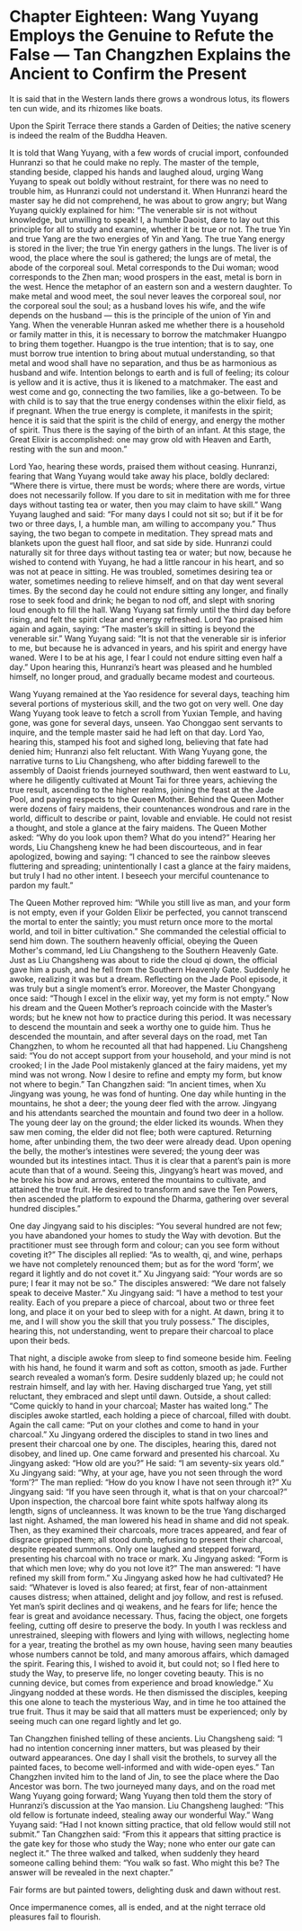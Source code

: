 # Chapter Eighteen: Wang Yuyang Employs the Genuine to Refute the False — Tan Changzhen Explains the Ancient to Confirm the Present

It is said that in the Western lands there grows a wondrous lotus, its flowers ten cun wide, and its rhizomes like boats.

Upon the Spirit Terrace there stands a Garden of Deities; the native scenery is indeed the realm of the Buddha Heaven.

It is told that Wang Yuyang, with a few words of crucial import, confounded Hunranzi so that he could make no reply. The master of the temple, standing beside, clapped his hands and laughed aloud, urging Wang Yuyang to speak out boldly without restraint, for there was no need to trouble him, as Hunranzi could not understand it. When Hunranzi heard the master say he did not comprehend, he was about to grow angry; but Wang Yuyang quickly explained for him: “The venerable sir is not without knowledge, but unwilling to speak! I, a humble Daoist, dare to lay out this principle for all to study and examine, whether it be true or not. The true Yin and true Yang are the two energies of Yin and Yang. The true Yang energy is stored in the liver; the true Yin energy gathers in the lungs. The liver is of wood, the place where the soul is gathered; the lungs are of metal, the abode of the corporeal soul. Metal corresponds to the Dui woman; wood corresponds to the Zhen man; wood prospers in the east, metal is born in the west. Hence the metaphor of an eastern son and a western daughter. To make metal and wood meet, the soul never leaves the corporeal soul, nor the corporeal soul the soul; as a husband loves his wife, and the wife depends on the husband — this is the principle of the union of Yin and Yang. When the venerable Hunran asked me whether there is a household or family matter in this, it is necessary to borrow the matchmaker Huangpo to bring them together. Huangpo is the true intention; that is to say, one must borrow true intention to bring about mutual understanding, so that metal and wood shall have no separation, and thus be as harmonious as husband and wife. Intention belongs to earth and is full of feeling; its colour is yellow and it is active, thus it is likened to a matchmaker. The east and west come and go, connecting the two families, like a go-between. To be with child is to say that the true energy condenses within the elixir field, as if pregnant. When the true energy is complete, it manifests in the spirit; hence it is said that the spirit is the child of energy, and energy the mother of spirit. Thus there is the saying of the birth of an infant. At this stage, the Great Elixir is accomplished: one may grow old with Heaven and Earth, resting with the sun and moon.”

Lord Yao, hearing these words, praised them without ceasing. Hunranzi, fearing that Wang Yuyang would take away his place, boldly declared: “Where there is virtue, there must be words; where there are words, virtue does not necessarily follow. If you dare to sit in meditation with me for three days without tasting tea or water, then you may claim to have skill.” Wang Yuyang laughed and said: “For many days I could not sit so; but if it be for two or three days, I, a humble man, am willing to accompany you.” Thus saying, the two began to compete in meditation. They spread mats and blankets upon the guest hall floor, and sat side by side. Hunranzi could naturally sit for three days without tasting tea or water; but now, because he wished to contend with Yuyang, he had a little rancour in his heart, and so was not at peace in sitting. He was troubled, sometimes desiring tea or water, sometimes needing to relieve himself, and on that day went several times. By the second day he could not endure sitting any longer, and finally rose to seek food and drink; he began to nod off, and slept with snoring loud enough to fill the hall. Wang Yuyang sat firmly until the third day before rising, and felt the spirit clear and energy refreshed. Lord Yao praised him again and again, saying: “The master’s skill in sitting is beyond the venerable sir.” Wang Yuyang said: “It is not that the venerable sir is inferior to me, but because he is advanced in years, and his spirit and energy have waned. Were I to be at his age, I fear I could not endure sitting even half a day.” Upon hearing this, Hunranzi’s heart was pleased and he humbled himself, no longer proud, and gradually became modest and courteous.

Wang Yuyang remained at the Yao residence for several days, teaching him several portions of mysterious skill, and the two got on very well. One day Wang Yuyang took leave to fetch a scroll from Yuxian Temple, and having gone, was gone for several days, unseen. Yao Chonggao sent servants to inquire, and the temple master said he had left on that day. Lord Yao, hearing this, stamped his foot and sighed long, believing that fate had denied him; Hunranzi also felt reluctant. With Wang Yuyang gone, the narrative turns to Liu Changsheng, who after bidding farewell to the assembly of Daoist friends journeyed southward, then went eastward to Lu, where he diligently cultivated at Mount Tai for three years, achieving the true result, ascending to the higher realms, joining the feast at the Jade Pool, and paying respects to the Queen Mother. Behind the Queen Mother were dozens of fairy maidens, their countenances wondrous and rare in the world, difficult to describe or paint, lovable and enviable. He could not resist a thought, and stole a glance at the fairy maidens. The Queen Mother asked: “Why do you look upon them? What do you intend?” Hearing her words, Liu Changsheng knew he had been discourteous, and in fear apologized, bowing and saying: “I chanced to see the rainbow sleeves fluttering and spreading; unintentionally I cast a glance at the fairy maidens, but truly I had no other intent. I beseech your merciful countenance to pardon my fault.”

The Queen Mother reproved him: “While you still live as man, and your form is not empty, even if your Golden Elixir be perfected, you cannot transcend the mortal to enter the saintly; you must return once more to the mortal world, and toil in bitter cultivation.” She commanded the celestial official to send him down. The southern heavenly official, obeying the Queen Mother's command, led Liu Changsheng to the Southern Heavenly Gate. Just as Liu Changsheng was about to ride the cloud qi down, the official gave him a push, and he fell from the Southern Heavenly Gate. Suddenly he awoke, realizing it was but a dream. Reflecting on the Jade Pool episode, it was truly but a single moment’s error. Moreover, the Master Chongyang once said: “Though I excel in the elixir way, yet my form is not empty.” Now his dream and the Queen Mother’s reproach coincide with the Master’s words; but he knew not how to practice during this period. It was necessary to descend the mountain and seek a worthy one to guide him. Thus he descended the mountain, and after several days on the road, met Tan Changzhen, to whom he recounted all that had happened. Liu Changsheng said: “You do not accept support from your household, and your mind is not crooked; I in the Jade Pool mistakenly glanced at the fairy maidens, yet my mind was not wrong. Now I desire to refine and empty my form, but know not where to begin.” Tan Changzhen said: “In ancient times, when Xu Jingyang was young, he was fond of hunting. One day while hunting in the mountains, he shot a deer; the young deer fled with the arrow. Jingyang and his attendants searched the mountain and found two deer in a hollow. The young deer lay on the ground; the elder licked its wounds. When they saw men coming, the elder did not flee; both were captured. Returning home, after unbinding them, the two deer were already dead. Upon opening the belly, the mother’s intestines were severed; the young deer was wounded but its intestines intact. Thus it is clear that a parent’s pain is more acute than that of a wound. Seeing this, Jingyang’s heart was moved, and he broke his bow and arrows, entered the mountains to cultivate, and attained the true fruit. He desired to transform and save the Ten Powers, then ascended the platform to expound the Dharma, gathering over several hundred disciples.”

One day Jingyang said to his disciples: “You several hundred are not few; you have abandoned your homes to study the Way with devotion. But the practitioner must see through form and colour; can you see form without coveting it?” The disciples all replied: “As to wealth, qi, and wine, perhaps we have not completely renounced them; but as for the word ‘form’, we regard it lightly and do not covet it.” Xu Jingyang said: “Your words are so pure; I fear it may not be so.” The disciples answered: “We dare not falsely speak to deceive Master.” Xu Jingyang said: “I have a method to test your reality. Each of you prepare a piece of charcoal, about two or three feet long, and place it on your bed to sleep with for a night. At dawn, bring it to me, and I will show you the skill that you truly possess.” The disciples, hearing this, not understanding, went to prepare their charcoal to place upon their beds.

That night, a disciple awoke from sleep to find someone beside him. Feeling with his hand, he found it warm and soft as cotton, smooth as jade. Further search revealed a woman’s form. Desire suddenly blazed up; he could not restrain himself, and lay with her. Having discharged true Yang, yet still reluctant, they embraced and slept until dawn. Outside, a shout called: “Come quickly to hand in your charcoal; Master has waited long.” The disciples awoke startled, each holding a piece of charcoal, filled with doubt. Again the call came: “Put on your clothes and come to hand in your charcoal.” Xu Jingyang ordered the disciples to stand in two lines and present their charcoal one by one. The disciples, hearing this, dared not disobey, and lined up. One came forward and presented his charcoal. Xu Jingyang asked: “How old are you?” He said: “I am seventy-six years old.” Xu Jingyang said: “Why, at your age, have you not seen through the word ‘form’?” The man replied: “How do you know I have not seen through it?” Xu Jingyang said: “If you have seen through it, what is that on your charcoal?” Upon inspection, the charcoal bore faint white spots halfway along its length, signs of uncleanness. It was known to be the true Yang discharged last night. Ashamed, the man lowered his head in shame and did not speak. Then, as they examined their charcoals, more traces appeared, and fear of disgrace gripped them; all stood dumb, refusing to present their charcoal, despite repeated summons. Only one laughed and stepped forward, presenting his charcoal with no trace or mark. Xu Jingyang asked: “Form is that which men love; why do you not love it?” The man answered: “I have refined my skill from form.” Xu Jingyang asked how he had cultivated? He said: “Whatever is loved is also feared; at first, fear of non-attainment causes distress; when attained, delight and joy follow, and rest is refused. Yet man’s spirit declines and qi weakens, and he fears for life; hence the fear is great and avoidance necessary. Thus, facing the object, one forgets feeling, cutting off desire to preserve the body. In youth I was reckless and unrestrained, sleeping with flowers and lying with willows, neglecting home for a year, treating the brothel as my own house, having seen many beauties whose numbers cannot be told, and many amorous affairs, which damaged the spirit. Fearing this, I wished to avoid it, but could not; so I fled here to study the Way, to preserve life, no longer coveting beauty. This is no cunning device, but comes from experience and broad knowledge.” Xu Jingyang nodded at these words. He then dismissed the disciples, keeping this one alone to teach the mysterious Way, and in time he too attained the true fruit. Thus it may be said that all matters must be experienced; only by seeing much can one regard lightly and let go.

Tan Changzhen finished telling of these ancients. Liu Changsheng said: “I had no intention concerning inner matters, but was pleased by their outward appearances. One day I shall visit the brothels, to survey all the painted faces, to become well-informed and with wide-open eyes.” Tan Changzhen invited him to the land of Jin, to see the place where the Dao Ancestor was born. The two journeyed many days, and on the road met Wang Yuyang going forward; Wang Yuyang then told them the story of Hunranzi’s discussion at the Yao mansion. Liu Changsheng laughed: “This old fellow is fortunate indeed, stealing away our wonderful Way.” Wang Yuyang said: “Had I not known sitting practice, that old fellow would still not submit.” Tan Changzhen said: “From this it appears that sitting practice is the gate key for those who study the Way; none who enter our gate can neglect it.” The three walked and talked, when suddenly they heard someone calling behind them: “You walk so fast. Who might this be? The answer will be revealed in the next chapter.”

Fair forms are but painted towers, delighting dusk and dawn without rest.

Once impermanence comes, all is ended, and at the night terrace old pleasures fail to flourish.
